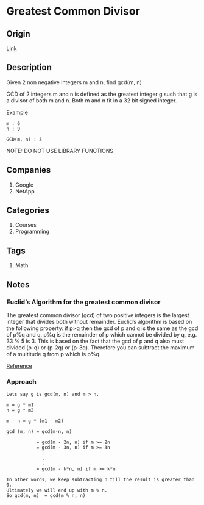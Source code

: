 # Greatest Common Divisor

## Origin

[Link](https://www.interviewbit.com/problems/greatest-common-divisor/)

## Description

Given 2 non negative integers m and n, find gcd(m, n)

GCD of 2 integers m and n is defined as the greatest integer g such that g is a divisor of both m and n.
Both m and n fit in a 32 bit signed integer.

Example

```text
m : 6
n : 9

GCD(m, n) : 3
```

NOTE: DO NOT USE LIBRARY FUNCTIONS

## Companies

1. Google
1. NetApp

## Categories

1. Courses
1. Programming

## Tags

1. Math

## Notes

### Euclid’s Algorithm for the greatest common divisor

The greatest common divisor (gcd) of two positive integers is the largest integer that divides both without remainder. Euclid’s algorithm is based on the following property: if p>q then the gcd of p and q is the same as the gcd of p%q and q. p%q is the remainder of p which cannot be divided by q, e.g. 33 % 5 is 3. This is based on the fact that the gcd of p and q also must divided (p-q) or (p-2q) or (p-3q). Therefore you can subtract the maximum of a multitude q from p which is p%q.

[Reference](http://www.vogella.com/tutorials/JavaAlgorithmsEuclid/article.html#overview)

### Approach

```text
Lets say g is gcd(m, n) and m > n.

m = g * m1
n = g * m2

m - n = g * (m1 - m2)

gcd (m, n) = gcd(m-n, n)

           = gcd(m - 2n, n) if m >= 2n
           = gcd(m - 3n, n) if m >= 3n
             .
             .
             .
           = gcd(m - k*n, n) if m >= k*n

In other words, we keep subtracting n till the result is greater than 0. 
Ultimately we will end up with m % n.
So gcd(m, n)  = gcd(m % n, n)
```